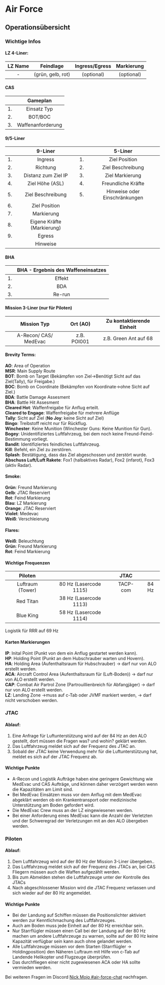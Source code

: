 # Air Force

## Operationsübersicht


### Wichtige Infos

#### LZ 4-Liner:

<div markdown="1" class="airforce-table airforce-lz-4-liner">

| LZ Name | Feindlage  | Ingress/Egress  | Markierung  |
| :-----: | :--------: | :-------------: | :---------: |
| - | (grün, gelb, rot) | (optional) | (optional) |

</div>

#### CAS

<div markdown="1" class="airforce-table airforce-gameplan">

|  | Gameplan |
| :-----: | :---: |
| 1\. | Einsatz Typ |
| 2\. | BOT/BOC |
| 3\. | Waffenanforderung |

</div>

#### 9/5-Liner

<div markdown="1" class="airforce-table airforce-9-liner airforce-5-liner">

|  | 9-Liner |  | 5-Liner |
| :-: | :---: | :-----: | :-----: |
| 1\. | Ingress | 1\. | Ziel Position |
| 2\. | Richtung | 2\. | Ziel Beschreibung |
| 3\. | Distanz zum Ziel IP | 3\. | Ziel Markierung |
| 4\. | Ziel Höhe (ASL) | 4\. | Freundliche Kräfte |
| 5\. | Ziel Beschreibung | 5\. | Hinweise oder Einschränkungen |
| 6\. | Ziel Position |  |  |
| 7\. | Markierung |  |  |
| 8\. | Eigene Kräfte (Markierung) |  |  |
| 9\. | Egress |  |  |
|  | Hinweise |  |  |

</div>

#### BHA

<div markdown="1" class="airforce-table airforce-bah">

| | BHA \- Ergebnis des Waffeneinsatzes  |
| :-: | :---: |
| 1\. | Effekt |
| 2\. | BDA |
| 3\. | Re-run |

</div>

#### Mission 3-Liner (nur für Piloten)

<div markdown="1" class="airforce-table airforce-mission-3-liner">

| Mission Typ | Ort (AO) | Zu kontaktierende Einheit |
| :----: | :----: | :----: |
| A-Recon/ CAS/ MedEvac | z.B. POI001 | z.B. Green Ant auf 68 |

</div>

#### Brevity Terms:  
**AO**: Area of Operation  
**MSR**: Main Supply Route  
**BOT**: Bomb on Target (Bekämpfen von Ziel→Benötigt Sicht auf das Ziel(Tally), für Freigabe.)  
**BOC**: Bomb on Coordinate (Bekämpfen von Koordinate→ohne Sicht auf Ziel.)  
**BDA**: Battle Damage Assesment  
**BHA**: Battle Hit Assesment  
**Cleared Hot**: Waffenfreigabe für Anflug erteilt.  
**Cleared to Engage**: Waffenfreigabe für mehrere Anflüge  
**Tally**: Sicht auf Ziel (**No Joy**: keine Sicht auf Ziel)  
**Bingo**: Treibstoff reicht nur für Rückflug.  
**Winchester**: Keine Munition (Winchester Guns: Keine Munition für Gun).  
**Bogey**: Unidentifiziertes Luftfahrzeug, bei dem noch keine Freund-Feind-Bestimmung vorliegt.  
**Bandit**: Identifiziertes feindliches Luftfahrzeug.  
**Kill**: Befehl, ein Ziel zu zerstören.  
**Splash**: Bestätigung, dass das Ziel abgeschossen und zerstört wurde.  
**Abschuss Luft/Luft Rakete**: Fox1 (halbaktives Radar), Fox2 (infarot), Fox3 (aktiv Radar).  

#### Smoke:
**Grün**: Freund Markierung  
**Gelb**: JTAC Reserviert  
**Rot**: Feind Markierung  
**Blau**: LZ Markierung  
**Orange**: JTAC Reserviert  
**Violet**: Medevac  
**Weiß**: Verschleierung

#### Flares:  
**Weiß**: Beleuchtung  
**Grün**: Freund Markierung  
**Rot**: Feind Markierung

#### Wichtige Frequenzen

<div markdown="1" class="airforce-table airforce-important-frequences">

| Piloten |  | JTAC |  |
| :-----: | :----: | :-----: | :----: |
| Luftraum (Tower) | 80 Hz (Lasercode 1115\) | TACP-com | 84 Hz |
| Red Titan | 38 Hz (Lasercode 1113\) |  |  |
| Blue King | 58 Hz (Lasercode 1114\) |  |  |

</div>

Logistik für RRR auf 69 Hz

####  Karten Markierungen
**IP**: Inital Point (Punkt von dem ein Anflug gestartet werden kann).  
**HP**: Holding Point (Punkt an dem Hubschrauber warten und Hovern).  
**HA**: Holding Area (Aufenthaltsraum für Hubschrauber) → darf nur von ALO erstellt werden.  
**ACA**: Aircraft Control Area (Aufenthaltsraum für (Luft-Boden)) → darf nur von ALO erstellt werden.  
**CAP**: Combat Air Partrol Zone (Partrouillienbreich für Abfangjäger) → darf nur von ALO erstellt werden.  
**LZ**: Landing Zone →muss auf c-Tab oder JVMF markiert werden, → darf nicht verschoben werden.

### JTAC

#### Ablauf:

1. Eine Anfrage für Luftunterstützung wird auf der 84 Hz an den ALO gestellt, dort müssen die Fragen was? und wohin? geklärt werden.
2. Das Luftfahrzeug meldet sich auf der Frequenz des JTAC an.
3. Sobald der JTAC keine Verwendung mehr für die Luftunterstützung hat, meldet es sich auf der JTAC Frequenz ab.

#### Wichtige Punkte

* A-Recon und Logistik Aufträge haben eine geringere Gewichtung wie MedEvac und CAS Aufträge, und können daher verzögert werden wenn die Kapazitäten am Limit sind.
* Bei MedEvac Einsätzen muss vor dem Anflug mit dem MedEvac abgeklärt werden ob ein Krankentransport oder medizinische Unterstützung am Boden gefordert wird.
* Die MedEvac Crew muss an der LZ eingewiesenen werden.
* Bei einer Anforderung eines MedEvac kann die Anzahl der Verletzten und der Schweregrad der Verletzungen mit an den ALO übergeben werden.

### Piloten

#### Ablauf:

1. Dem Luftfahrzeug wird auf der 80 Hz der Mission 3-Liner übergeben..
2. Das Luftfahrzeug meldet sich auf der Frequenz des JTACs an, bei CAS Fliegern müssen auch die Waffen aufgezählt werden.
3. Bis zum Abmelden stehen die Luftfahrzeuge unter der Kontrolle des JTACs
4. Nach abgeschlossener Mission wird die JTAC Frequenz verlassen und sich wieder auf der 80 Hz angemeldet.

#### Wichtige Punkte

* Bei der Landung auf Schiffen müssen die Positionslichter aktiviert werden zur Kenntlichmachung des Luftfahrzeuges.
* Auch am Boden muss jede Einheit auf der 80 Hz erreichbar sein.
* Nur Starrflügler müssen einen Call bei der Landung auf der 80 Hz machen um andere Luftfahrzeuge zu warnen, sollte auf der 80 Hz keine Kapazität verfügbar sein kann auch ohne gelandet werden.
* Alle Luftfahrzeuge müssen vor dem Starten (Starrflügler → Holdingposition) den Näheren Luftraum mit Hilfe von c-Tab auf Landende Helikopter und Flugzeuge überprüfen.
* Das durchfliegen einer nicht zugewiesenen ACA oder HA sollte vermieden werden.

Bei weiteren Fragen im Discord [Nick Mojo #air-force-chat](https://discord.com/channels/1230998538926952578/1234144188338012170) nachfragen.

